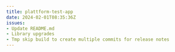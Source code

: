 ```yaml
---
title: plattform-test-app
date: 2024-02-01T08:35:36Z
issues: 
- Update README.md
- Library upgrades
- Tmp skip build to create multiple commits for release notes
---
```

